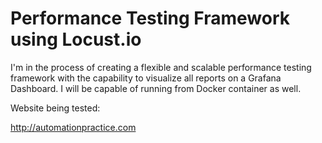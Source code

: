 # Performance Testing Framework using Locust.io

I'm in the process of creating a flexible and scalable performance testing framework with the capability to visualize all reports on a Grafana Dashboard. I will be capable of running from Docker container as well.

Website being tested:

http://automationpractice.com

